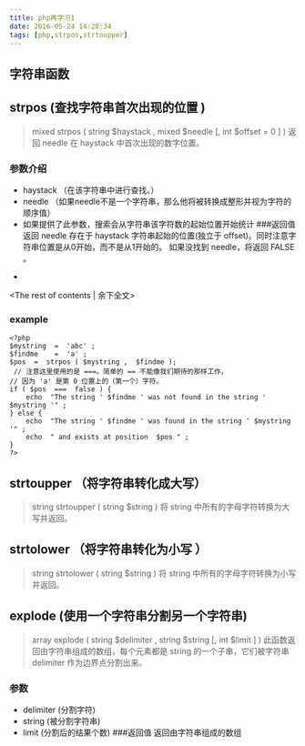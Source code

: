 ```yaml
---
title: php再学习1
date: 2016-05-24 14:28:34
tags: [php,strpos,strtoupper]
---
```

## 字符串函数
## strpos (查找字符串首次出现的位置 )
>   mixed  strpos  ( string $haystack  , mixed  $needle  [, int $offset  = 0  ] )
返回 needle 在 haystack 中首次出现的数字位置。 

### 参数介绍
 - haystack （在该字符串中进行查找。）
 - needle （如果needle不是一个字符串，那么他将被转换成整形并视为字符的顺序值）
 - 如果提供了此参数，搜索会从字符串该字符数的起始位置开始统计
###返回值
返回 needle 存在于 haystack 字符串起始的位置(独立于 offset)。同时注意字符串位置是从0开始，而不是从1开始的。 如果没找到 needle，将返回 FALSE 。 
+ <!-- more -->
<The rest of contents | 余下全文>

### example 
    <?php
    $mystring  =  'abc' ;
    $findme    =  'a' ;
    $pos  =  strpos ( $mystring ,  $findme );
     // 注意这里使用的是 ===。简单的 == 不能像我们期待的那样工作，
    // 因为 'a' 是第 0 位置上的（第一个）字符。
    if ( $pos  ===  false ) {
        echo  "The string ' $findme ' was not found in the string ' $mystring '" ;
    } else {
        echo  "The string ' $findme ' was found in the string ' $mystring '" ;
        echo  " and exists at position  $pos " ;
    }
    ?> 

## strtoupper （将字符串转化成大写）
>string strtoupper  ( string $string  )
将 string 中所有的字母字符转换为大写并返回。 

## strtolower  （将字符串转化为小写 ）
>string strtolower  ( string $string  )
将 string 中所有的字母字符转换为小写并返回。

## explode (使用一个字符串分割另一个字符串)
>array explode  ( string $delimiter  , string $string  [, int $limit  ] )
此函数返回由字符串组成的数组，每个元素都是 string 的一个子串，它们被字符串 delimiter 作为边界点分割出来。 

### 参数
 - delimiter (分割字符)
 - string (被分割字符串)
 - limit (分割后的结果个数)
###返回值 
返回由字符串组成的数组



